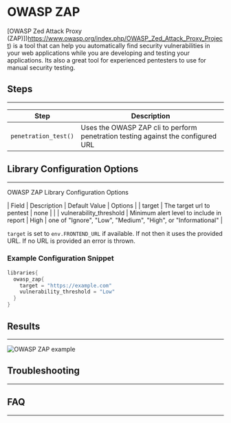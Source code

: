 # OWASP ZAP

[OWASP Zed Attack Proxy (ZAP)])https://www.owasp.org/index.php/OWASP_Zed_Attack_Proxy_Project) is a tool that can help you automatically find security vulnerabilities in your web applications while you are developing and testing your applications. Its also a great tool for experienced pentesters to use for manual security testing.

## Steps
---

| Step | Description |
| ----------- | ----------- |
| ``penetration_test()`` | Uses the OWASP ZAP cli to perform penetration testing against the configured URL |

## Library Configuration Options
---

OWASP ZAP Library Configuration Options

| Field | Description | Default Value | Options |
| target | The target url to pentest | none |  |
| vulnerability_threshold | Minimum alert level to include in report | High | one of "Ignore", "Low", "Medium", "High", or "Informational" |

`target` is set to `env.FRONTEND_URL` if available. If not then it uses the provided URL. If no URL is provided an error is thrown.

### Example Configuration Snippet

```groovy
libraries{
  owasp_zap{
    target = "https://example.com"
    vulnerability_threshold = "Low"
  }
}
```

## Results
---

![OWASP ZAP example](../../assets/images/owasp_zap/report.png)

## Troubleshooting
---

## FAQ
---